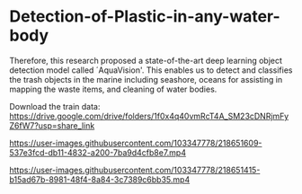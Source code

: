 # Detection-of-Plastic-in-any-water-body
Therefore, this research proposed a state-of-the-art deep learning object detection model called ´AquaVision'. This enables us to detect and classifies the trash objects in the marine including seashore, oceans for assisting in mapping the waste items, and cleaning of water bodies.

Download the train data:
https://drive.google.com/drive/folders/1f0x4q40vmRcT4A_SM23cDNRjmFyZ6fW7?usp=share_link




https://user-images.githubusercontent.com/103347778/218651609-537e3fcd-db11-4832-a200-7ba9d4cfb8e7.mp4


    

https://user-images.githubusercontent.com/103347778/218651415-b15ad67b-8981-48f4-8a84-3c7389c6bb35.mp4









